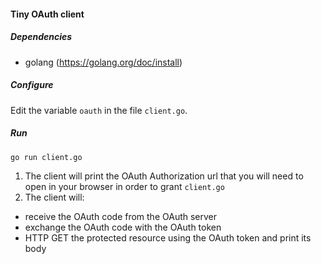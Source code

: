 #### Tiny OAuth client

##### Dependencies
- golang (https://golang.org/doc/install)

##### Configure

Edit the variable `oauth` in the file `client.go`.

##### Run

```
go run client.go
```

1. The client will print the OAuth Authorization url that you will need to open in your browser in order to grant `client.go`
2. The client will:
  - receive the OAuth code from the OAuth server
  - exchange the OAuth code with the OAuth token
  - HTTP GET the protected resource using the OAuth token and print its body
